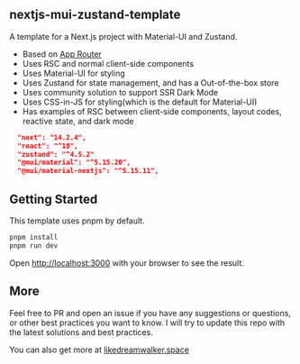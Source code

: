 ## nextjs-mui-zustand-template

A template for a Next.js project with Material-UI and Zustand.

- Based on [App Router](https://nextjs.org/docs/app/building-your-application/routing/defining-routes)
- Uses RSC and normal client-side components
- Uses Material-UI for styling
- Uses Zustand for state management, and has a Out-of-the-box store
- Uses community solution to support SSR Dark Mode
- Uses CSS-in-JS for styling(which is the default for Material-UI)
- Has examples of RSC between client-side components, layout codes, reactive state, and dark mode

```json
  "next": "14.2.4",
  "react": "^18",
  "zustand": "^4.5.2"
  "@mui/material": "^5.15.20",
  "@mui/material-nextjs": "^5.15.11",
```

## Getting Started

This template uses pnpm by default.

```bash
pnpm install
pnpm run dev
```

Open [http://localhost:3000](http://localhost:3000) with your browser to see the result.

## More

Feel free to PR and open an issue if you have any suggestions or questions, or other best practices you want to know. I will try to update this repo with the latest solutions and best practices.

You can also get more at [likedreamwalker.space](https://likedreamwalker.space)
